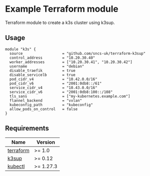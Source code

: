 # Example Terraform module

Terraform module to create a k3s cluster using k3sup.


## Usage
```hcl
module "k3s" {
  source                  = "github.com/sncs-uk/terraform-k3sup"
  control_address         = "10.20.30.40"
  worker_addresses        = ["10.20.30.41", "10.20.30.42"]
  username                = "debian"
  disable_traefik         = true
  disable_servicelb       = true
  pod_cidr_v4             = "10.42.0.0/16"
  pod_cidr_v6             = "2001:0db8::/61"
  service_cidr_v4         = "10.43.0.0/16"
  service_cidr_v6         = "2001:0db8:100::/108"
  tls_sans                = ["my-kubernetes.example.com"]
  flannel_backend         = "vxlan"
  kubeconfig_path         = "kubeconfig"
  allow_pods_on_control   = false
}
```

## Requirements
| Name | Version |
|------|---------|
| <a name="requirement_terraform"></a> [terraform](#requirement\_terraform) | >= 1.0 |
| <a name="requirement_k3sup"></a> [k3sup](#requirement\_k3sup) | >= 0.12 |
| <a name="requirement_kubectl"></a> [kubectl](#requirement\_kubectl) | >= 1.27.3 |
